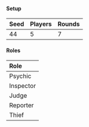 #### Setup
| Seed | Players | Rounds  |
| :----| :-------| :------ |
| 44   | 5       | 7       |

#### Roles
| Role       |
| :--------- |
| Psychic    |
| Inspector  |
| Judge      |
| Reporter   |
| Thief      |
